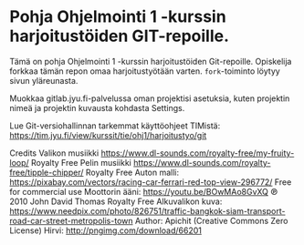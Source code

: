 # Pohja Ohjelmointi 1 -kurssin harjoitustöiden GIT-repoille.

Tämä on pohja Ohjelmointi 1 -kurssin harjoitustöiden Git-repoille. 
Opiskelija forkkaa tämän repon omaa harjoitustyötään varten. 
`fork`-toiminto löytyy sivun yläreunasta.

Muokkaa gitlab.jyu.fi-palvelussa oman projektisi asetuksia, kuten projektin nimeä
ja projektin kuvausta kohdasta Settings. 

Lue Git-versiohallinnan tarkemmat käyttöohjeet TIMistä: <https://tim.jyu.fi/view/kurssit/tie/ohj1/harjoitustyo/git>

Credits
Valikon musiikki https://www.dl-sounds.com/royalty-free/my-fruity-loop/   Royalty Free
Pelin musiikki https://www.dl-sounds.com/royalty-free/tipple-chipper/    Royalty Free
Auton malli: https://pixabay.com/vectors/racing-car-ferrari-red-top-view-296772/ Free for commercial use
Moottorin ääni: https://youtu.be/BOwMAo8GvXQ  ℗ 2010 John David Thomas Royalty Free
Alkuvalikon kuva: https://www.needpix.com/photo/826751/traffic-bangkok-siam-transport-road-car-street-metropolis-town   Author: Apichit (Creative Commons Zero License)
Hirvi: http://pngimg.com/download/66201
